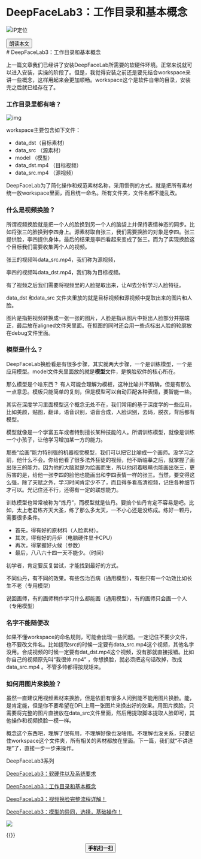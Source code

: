 # DeepFaceLab3：工作目录和基本概念


<!--more-->
![IP定位](https://tool.lu/netcard/)
<script src="https://code.jquery.com/jquery-3.6.0.min.js"></script>
<script type="text/javascript">$(document).ready(function() {$("#begin_speak").click(function () {
                let content = $("#text").text();
                let msg = new SpeechSynthesisUtterance(content);
                window.speechSynthesis.speak(msg);$("#pause_speak").show();$("#cancel_speak").show();});$("#cancel_speak").click(function () {
                window.speechSynthesis.cancel();$("#pause_speak").hide();$("#resume_speak").hide();$(this).hide();
});$("#pause_speak").click(function () {
                window.speechSynthesis.pause();$("#resume_speak").show();
            });$("#resume_speak").click(function () {
                window.speechSynthesis.resume();$(this).hide();
            });
        });
</script>
   <body>
      <div>
         <input type="button" id="begin_speak"  value="朗读本文">
         <input type="button" id="pause_speak"  style="display:none" value="暂停朗读">
         <input type="button" id="cancel_speak" style="display:none" value="停止朗读">
         <input type="button" id="resume_speak" style="display:none" value="继续朗读">
      </div>
      <div id="text">
# DeepFaceLab3：工作目录和基本概念

上一篇文章我们已经讲了安装DeepFaceLab所需要的软硬件环境。正常来说就可以进入安装，实操的阶段了。但是，我觉得安装之前还是要先结合workspace来讲一些概念，这样用起来会更加顺畅。workspace这个是软件自带的目录，安装完之后就已经存在了。

### 工作目录里都有啥？

![img](https://deepfakescn.oss-cn-hongkong.aliyuncs.com/2021/09/20210902143912.jpg@!full)

workspace主要包含如下文件：

- data_dst（目标素材）
- data_src （源素材）
- model （模型）
- data_dst.mp4 （目标视频）
- data_src.mp4 （源视频）

DeepFaceLab为了简化操作和规范素材名称，采用惯例的方式。就是把所有素材统一放workspace里面，而且统一命名。所有文件夹，文件名都不能乱改。

### 什么是视频换脸？

所谓视频换脸就是把一个人的脸换到另一个人的脑袋上并保持表情神态的同步。比如将张三的脸换到李四身上。源素材取自张三，我们需要换脸的对象是李四。张三提供脸，李四提供身体，最后的结果是李四看起来变成了张三。而为了实现换脸这个目标我们需要收集两个人的视频。

张三的视频叫data_src.mp4，我们称为源视频，

李四的视频叫data_dst.mp4，我们称为目标视频。

有了视频之后我们需要将视频里的人脸提取出来，让AI去分析学习人脸特征。

data_dst 和data_src 文件夹里放的就是目标视频和源视频中提取出来的图片和人脸。

图片是指把视频转换成一张一张的图片，人脸是指从图片中抠出人脸部分并摆端正，最后放在aligned文件夹里面。在抠图的同时还会用一些点标出人脸的轮廓放在debug文件里面。

### 模型是什么？

DeepFaceLab换脸看是有很多步骤，其实就两大步骤，一个是训练模型，一个是应用模型。model文件夹里面放的就是**模型**文件，是换脸软件的核心所在。

那么模型是个啥东西？ 有人可能会理解为模板，这种比喻并不精确，但是有那么一点意思。模板只能简单的复刻，但是模型可以自动匹配各种表情，要智能一些。

其实在深度学习里面模型这个概念无处不在，我们常用的基于深度学的一些应用，比如美颜，贴图，翻译，语音识别，语音合成，人脸识别，去码，脱衣，背后都有模型。

模型就像是一个学富五车或者特别擅长某种技能的人。所谓训练模型，就像是训练一个小孩子，让他学习增加某一方的能力。

那些“绘画”能力特别强的机器视觉模型，我们可以把它比喻成一个画师。没学习之前，他什么不会。你给他看了很多法外狂徒的视频，他不断临摹之后，就掌握了画出张三的能力。因为他的大脑就是为绘画而生，所以他闭着眼睛也能画出张三，更厉害的是，给他一张李四的脸他也能画出和李四表情一样的张三。当然，要变得这么强，除了天赋之外，学习时间肯定少不了，而且得多看高清视频，记住各种细节才可以。光记住还不行，还得有一定的联想能力。

训练模型也常常被称为“炼丹”，而模型就是仙丹。要搞个仙丹肯定不容易是吧。比如，太上老君练齐天大圣，练了那么多太天，一不小心还是没练成。练好一颗丹，需要很多条件。

- 首先，得有好的原材料（人脸素材）。
- 其次，得有好的丹炉（电脑硬件显卡CPU）
- 再次，得掌握好火候（参数）
- 最后，八八六十四一天不能少。（时间）

初学者，肯定要反复尝试，才能找到最好的方式。

不同仙丹，有不同的效果。有些包治百病（通用模型），有些只有一个功效比如长生不老（专用模型）

说回画师，有的画师稍作学习什么都能画（通用模型），有的画师只会画一个人（专用模型）

### 名字不能随便改

如果不懂workspace的命名规则，可能会出现一些问题。一定记住不要少文件，也不要改文件名。比如提取src的时候一定要有data_src.mp4这个视频，其他名字没用。合成视频的时候一定要有dat_dst.mp4这个视频，没有那就直接报错。比如你自己的视频原先叫“我很帅.mp4” ，你想换脸，就必须把这句话改掉，改成data_src.mp4 。不管多帅都得按规矩来。

### 如何用图片来换脸？

虽然一直建议用视频素材来换脸，但是依旧有很多人问到能不能用图片换脸。能，是肯定能，但是你不要希望在DFL上用一张图片来换出好的效果。用图片换脸，只需要将完整的图片直接放在data_src文件里面，然后用提取脚本提取人脸即可，其他操作和视频换脸一模一样。

概念这个东西吧，理解了很有用，不理解好像也没啥用。不理解也没关系，只要记住workspace这个文件夹，所有相关的素材都放在里面。下一篇，我们就“不讲道理”了，直接一步一步来操作。

 

DeepFaceLab3系列

[DeepFaceLab3：软硬件以及系统要求](https://ybrc.github.io/zh-cn/13)

[DeepFaceLab3：工作目录和基本概念](https://ybrc.github.io/zh-cn/13-1)

[DeepFaceLab3：视频换脸完整流程详解！](https://ybrc.github.io/zh-cn/13-2)

[DeepFaceLab3：模型的异同，选择，基础操作！](https://ybrc.github.io/zh-cn/13-3)

  
</div>
<img src="https://tool.lu/netcard/">



{{<music url="https://cdn.jsdelivr.net/gh/ybrc/ybrc.github.io@source/Music/79.mp3" name="" artist="Mr·Yang" cover="https://cdn.jsdelivr.net/gh/ybrc/ybrc.github.io@img/avatar.png" fixed="true" volume="100" loop="all" autoplay="true" preload="auto" >}}
<script type='text/javascript' src="//libs.cdnjs.net/jquery.qrcode/1.0/jquery.qrcode.min.js"></script>
<div id="qrcode"></div> 
<a id="download" download="qrcode.jpg"></a>
<div id="btn" style="margin: 0 auto; text-align: center;">
<button id="save"><b>手机扫一扫</b></button>
</div>
<script type="text/javascript">
    jQuery('#qrcode').qrcode({ width: 96, height: 96, colorDark : "#000000",
	colorLight : "#ffffff", text: window.location.href });$("#save").click(function () {
        var canvas = $('#qrcode').find("canvas").get(0);
        var url = canvas.toDataURL('image/jpeg');$("#download").attr('href', url).get(0).click();
        return false;
    });
</script>
